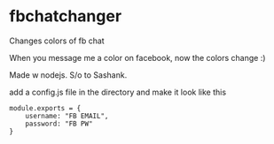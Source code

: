 # fbchatchanger
Changes colors of fb chat

When you message me a color on facebook, now the colors change :)

Made w nodejs. S/o to Sashank.

add a config.js file in the directory and make it look like this
```
module.exports = {
    username: "FB EMAIL",
    password: "FB PW"
}
```
